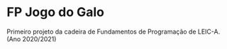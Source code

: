 # FP Jogo do Galo

Primeiro projeto da cadeira de Fundamentos de Programação de LEIC-A. (Ano 2020/2021)